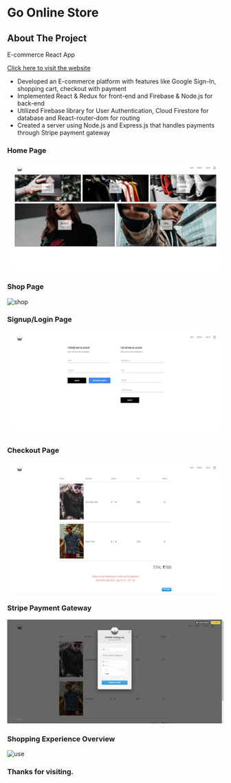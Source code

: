 # Go Online Store

<!-- ABOUT THE PROJECT -->
## About The Project

E-commerce React App

[Click here to visit the website](https://go-online-store.herokuapp.com/)

* Developed an E-commerce platform with features like Google Sign-In, shopping cart, checkout with payment <br>
* Implemented React & Redux for front-end and Firebase & Node.js for back-end <br>
* Utilized Firebase library for User Authentication, Cloud Firestore for database and React-router-dom for routing <br>
* Created a server using Node.js and Express.js that handles payments through Stripe payment gateway <br>


### Home Page
![home](https://github.com/alokgautam99/go-online-store/blob/go-online-store/images/screenshot1.jpg)
### Shop Page
![shop](https://github.com/alokgautam99/go-online-store/blob/go-online-store/images/screenshot2.jpg)
### Signup/Login Page
![signup/login](https://github.com/alokgautam99/go-online-store/blob/go-online-store/images/screenshot3.jpg)
### Checkout Page
![cart](https://github.com/alokgautam99/go-online-store/blob/go-online-store/images/screenshot4.jpg)
### Stripe Payment Gateway
![stripe](https://github.com/alokgautam99/go-online-store/blob/go-online-store/images/screenshot5.jpg)
### Shopping Experience Overview
![use](https://github.com/alokgautam99/go-online-store/blob/go-online-store/images/record.gif)

### Thanks for visiting.
